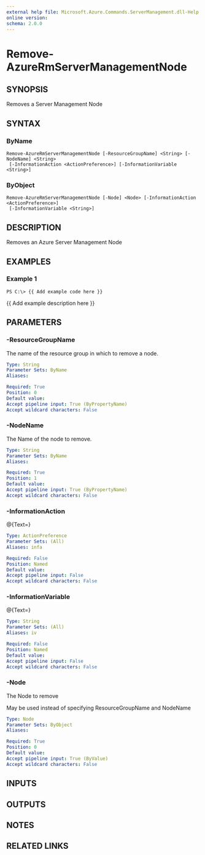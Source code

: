 ```yaml
---
external help file: Microsoft.Azure.Commands.ServerManagement.dll-Help.xml
online version: 
schema: 2.0.0
---
```


# Remove-AzureRmServerManagementNode
## SYNOPSIS
Removes a Server Management Node

## SYNTAX

### ByName
```
Remove-AzureRmServerManagementNode [-ResourceGroupName] <String> [-NodeName] <String>
 [-InformationAction <ActionPreference>] [-InformationVariable <String>]
```

### ByObject
```
Remove-AzureRmServerManagementNode [-Node] <Node> [-InformationAction <ActionPreference>]
 [-InformationVariable <String>]
```

## DESCRIPTION
Removes an Azure Server Management Node

## EXAMPLES

### Example 1
```
PS C:\> {{ Add example code here }}
```

{{ Add example description here }}

## PARAMETERS

### -ResourceGroupName
The name of the resource group in which to remove a node.

```yaml
Type: String
Parameter Sets: ByName
Aliases: 

Required: True
Position: 0
Default value: 
Accept pipeline input: True (ByPropertyName)
Accept wildcard characters: False
```

### -NodeName
The Name of the node to remove.

```yaml
Type: String
Parameter Sets: ByName
Aliases: 

Required: True
Position: 1
Default value: 
Accept pipeline input: True (ByPropertyName)
Accept wildcard characters: False
```

### -InformationAction
@{Text=}

```yaml
Type: ActionPreference
Parameter Sets: (All)
Aliases: infa

Required: False
Position: Named
Default value: 
Accept pipeline input: False
Accept wildcard characters: False
```

### -InformationVariable
@{Text=}

```yaml
Type: String
Parameter Sets: (All)
Aliases: iv

Required: False
Position: Named
Default value: 
Accept pipeline input: False
Accept wildcard characters: False
```

### -Node
The Node to remove

May be used instead of specifying ResourceGroupName and NodeName

```yaml
Type: Node
Parameter Sets: ByObject
Aliases: 

Required: True
Position: 0
Default value: 
Accept pipeline input: True (ByValue)
Accept wildcard characters: False
```

## INPUTS

## OUTPUTS

## NOTES

## RELATED LINKS

